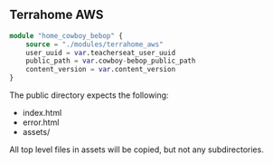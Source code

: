 ## Terrahome AWS

```tf
module "home_cowboy_bebop" {
    source = "./modules/terrahome_aws"
    user_uuid = var.teacherseat_user_uuid
    public_path = var.cowboy-bebop_public_path
    content_version = var.content_version
}
```

The public directory expects the following:
 - index.html
 - error.html
 - assets/

 All top level files in assets will be copied, but not any subdirectories.